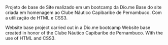 Projeto de base de Site realizado em um bootcamp da Dio.me
Base do site criada em homenagem ao Clube Náutico Capibaribe de Pernambuco.
Com a utilização de HTML e CSS3. 

Website base project carried out in a Dio.me bootcamp 
Website base created in honor of the Clube Náutico Capibaribe de Pernambuco. 
With the use of HTML and CSS3.

